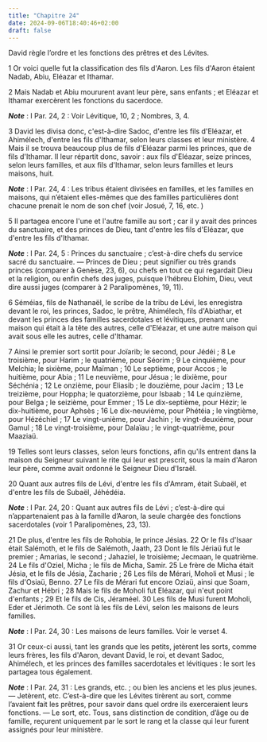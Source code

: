 ```yaml
---
title: "Chapitre 24"
date: 2024-09-06T18:40:46+02:00
draft: false
---
```



David règle l’ordre et les fonctions des prêtres et des Lévites.


1 Or voici quelle fut la classification des fils d'Aaron. Les fils d'Aaron étaient Nadab, Abiu, Eléazar et Ithamar.


2 Mais Nadab et Abiu moururent avant leur père, sans enfants ; et Eléazar et Ithamar exercèrent les fonctions du sacerdoce.

***Note*** :  I Par. 24, 2 : Voir Lévitique, 10, 2 ; Nombres, 3, 4.


3 David les divisa donc, c'est-à-dire Sadoc, d'entre les fils d'Eléazar, et Ahimélech, d'entre les fils d'Ithamar, selon leurs classes et leur ministère. 4 Mais il se trouva beaucoup plus de fils d'Eléazar parmi les princes, que de fils d'Ithamar. Il leur répartit donc, savoir : aux fils d'Eléazar, seize princes, selon leurs familles, et aux fils d'Ithamar, selon leurs familles et leurs maisons, huit.

***Note*** :  I Par. 24, 4 : Les tribus étaient divisées en familles, et les familles en maisons, qui n’étaient elles-mêmes que des familles particulières dont chacune prenait le nom de son chef (voir Josué, 7, 16, etc. )

5 Il partagea encore l'une et l'autre famille au sort ; car il y avait des princes du sanctuaire, et des princes de Dieu, tant d'entre les fils d'Eléazar, que d'entre les fils d'Ithamar.

***Note*** :  I Par. 24, 5 : Princes du sanctuaire ; c’est-à-dire chefs du service sacré du sanctuaire. ― Princes de Dieu ; peut signifier ou très grands princes (comparer à Genèse, 23, 6), ou chefs en tout ce qui regardait Dieu et la religion, ou enfin chefs des juges, puisque l’hébreu Elohim, Dieu, veut dire aussi juges (comparer à 2 Paralipomènes, 19, 11).

6 Séméias, fils de Nathanaël, le scribe de la tribu de Lévi, les enregistra devant le roi, les princes, Sadoc, le prêtre, Ahimélech, fils d'Abiathar, et devant les princes des familles sacerdotales et lévitiques, prenant une maison qui était à la tête des autres, celle d'Eléazar, et une autre maison qui avait sous elle les autres, celle d'Ithamar.


7 Ainsi le premier sort sortit pour Joïarib; le second, pour Jédéi ; 8 Le troisième, pour Harim ; le quatrième, pour Séorim ; 9 Le cinquième, pour Melchia; le sixième, pour Maïman ; 10 Le septième, pour Accos ; le huitième, pour Abia ; 11 Le neuvième, pour Jésua ; le dixième, pour Séchénia ; 12 Le onzième, pour Eliasib ; le douzième, pour Jacim ; 13 Le treizième, pour Hoppha; le quatorzième, pour Isbaab ; 14 Le quinzième, pour Belga ; le seizième, pour Emmer ; 15 Le dix-septième, pour Hézir; le dix-huitième, pour Aphsès ; 16 Le dix-neuvième, pour Phétéia ; le vingtième, pour Hézéchiel ; 17 Le vingt-unième, pour Jachin ; le vingt-deuxième, pour Gamul ; 18 Le vingt-troisième, pour Dalaïau ; le vingt-quatrième, pour Maaziaü.


19 Telles sont leurs classes, selon leurs fonctions, afin qu'ils entrent dans la maison du Seigneur suivant le rite qui leur est prescrit, sous la main d'Aaron leur père, comme avait ordonné le Seigneur Dieu d'Israël.


20 Quant aux autres fils de Lévi, d'entre les fils d'Amram, était Subaël, et d'entre les fils de Subaël, Jéhédéia.

***Note*** :  I Par. 24, 20 : Quant aux autres fils de Lévi ; c’est-à-dire qui n’appartenaient pas à la famille d’Aaron, la seule chargée des fonctions sacerdotales (voir 1 Paralipomènes, 23, 13).

21 De plus, d'entre les fils de Rohobia, le prince Jésias. 22 Or le fils d'Isaar était Salémoth, et le fils de Salémoth, Jaath, 23 Dont le fils Jériaü fut le premier ; Amarias, le second ; Jahaziel, le troisième; Jecmaan, le quatrième. 24 Le fils d'Oziel, Micha ; le fils de Micha, Samir. 25 Le frère de Micha était Jésia, et le fils de Jésia, Zacharie ; 26 Les fils de Mérari, Moholi et Musi ; le fils d'Osiaü, Benno. 27 Le fils de Mérari fut encore Oziaü, ainsi que Soam, Zachur et Hébri ; 28 Mais le fils de Moholi fut Eléazar, qui n'eut point d'enfants ; 29 Et le fils de Cis, Jéraméel. 30 Les fils de Musi furent Moholi, Eder et Jérimoth. Ce sont là les fils de Lévi, selon les maisons de leurs familles.

***Note*** :  I Par. 24, 30 : Les maisons de leurs familles. Voir le verset 4.


31 Or ceux-ci aussi, tant les grands que les petits, jetèrent les sorts, comme leurs frères, les fils d'Aaron, devant David, le roi, et devant Sadoc, Ahimélech, et les princes des familles sacerdotales et lévitiques : le sort les partagea tous également.

***Note*** :  I Par. 24, 31 : Les grands, etc. ; ou bien les anciens et les plus jeunes. ― Jetèrent, etc. C’est-à-dire que les Lévites tirèrent au sort, comme l’avaient fait les prêtres, pour savoir dans quel ordre ils exerceraient leurs fonctions. ― Le sort, etc. Tous, sans distinction de condition, d’âge ou de famille, reçurent uniquement par le sort le rang et la classe qui leur furent assignés pour leur ministère.

